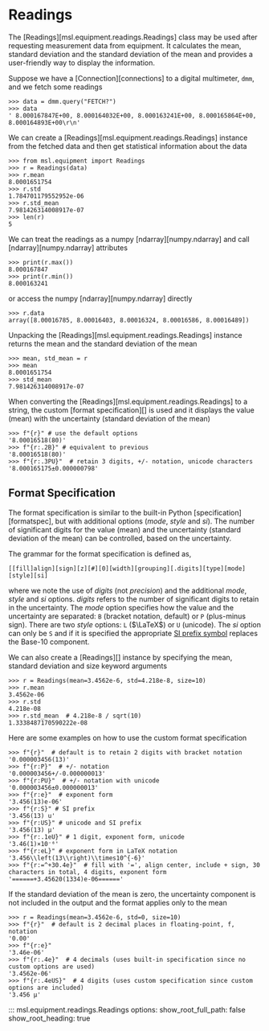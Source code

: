 # Readings

The [Readings][msl.equipment.readings.Readings] class may be used after requesting measurement data from equipment. It calculates the mean, standard deviation and the standard deviation of the mean and provides a user-friendly way to display the information.

<!--
>>> class Connection:
...     def query(self, ignore):
...         return " 8.000167847E+00, 8.000164032E+00, 8.000163241E+00, 8.000165864E+00, 8.000164893E+00\r\n"
>>> dmm = Connection()

-->

Suppose we have a [Connection][connections] to a digital multimeter, `dmm`, and we fetch some readings

```pycon
>>> data = dmm.query("FETCH?")
>>> data
' 8.000167847E+00, 8.000164032E+00, 8.000163241E+00, 8.000165864E+00, 8.000164893E+00\r\n'

```

We can create a [Readings][msl.equipment.readings.Readings] instance from the fetched data and then get statistical information about the data

```pycon
>>> from msl.equipment import Readings
>>> r = Readings(data)
>>> r.mean
8.0001651754
>>> r.std
1.784701179552952e-06
>>> r.std_mean
7.981426314008917e-07
>>> len(r)
5

```

We can treat the readings as a numpy [ndarray][numpy.ndarray] and call [ndarray][numpy.ndarray] attributes

```pycon
>>> print(r.max())
8.000167847
>>> print(r.min())
8.000163241

```

or access the numpy [ndarray][numpy.ndarray] directly

```pycon
>>> r.data
array([8.00016785, 8.00016403, 8.00016324, 8.00016586, 8.00016489])

```

Unpacking the [Readings][msl.equipment.readings.Readings] instance returns the mean and the standard deviation of the mean

```pycon
>>> mean, std_mean = r
>>> mean
8.0001651754
>>> std_mean
7.981426314008917e-07

```

When converting the [Readings][msl.equipment.readings.Readings] to a string, the custom [format specification][] is used and it displays the value (mean) with the uncertainty (standard deviation of the mean)

```pycon
>>> f"{r}" # use the default options
'8.00016518(80)'
>>> f"{r:.2B}" # equivalent to previous
'8.00016518(80)'
>>> f"{r:.3PU}"  # retain 3 digits, +/- notation, unicode characters
'8.000165175±0.000000798'

```

## Format Specification

The format specification is similar to the built-in Python [specification][formatspec], but with additional options (*mode*, *style* and *si*). The number of significant digits for the value (mean) and the uncertainty (standard deviation of the mean) can be controlled, based on the uncertainty.

The grammar for the format specification is defined as,

```
[[fill]align][sign][z][#][0][width][grouping][.digits][type][mode][style][si]
```

where we note the use of *digits* (not *precision*) and the additional *mode*, *style* and *si* options. *digits* refers to the number of significant digits to retain in the uncertainty. The *mode* option specifies how the value and the uncertainty are separated: `B` (bracket notation, default) or `P` (plus-minus sign). There are two *style* options: `L` ($\LaTeX$) or `U` (unicode). The *si* option can only be `S` and if it is specified the appropriate [SI prefix symbol](https://en.wikipedia.org/wiki/Metric_prefix) replaces the Base-10 component.

We can also create a [Readings][] instance by specifying the mean, standard deviation and size keyword arguments

```pycon
>>> r = Readings(mean=3.4562e-6, std=4.218e-8, size=10)
>>> r.mean
3.4562e-06
>>> r.std
4.218e-08
>>> r.std_mean  # 4.218e-8 / sqrt(10)
1.3338487170590222e-08

```

Here are some examples on how to use the custom format specification

```pycon
>>> f"{r}"  # default is to retain 2 digits with bracket notation
'0.000003456(13)'
>>> f"{r:P}"  # +/- notation
'0.000003456+/-0.000000013'
>>> f"{r:PU}"  # +/- notation with unicode
'0.000003456±0.000000013'
>>> f"{r:e}"  # exponent form
'3.456(13)e-06'
>>> f"{r:S}" # SI prefix
'3.456(13) u'
>>> f"{r:US}" # unicode and SI prefix
'3.456(13) µ'
>>> f"{r:.1eU}" # 1 digit, exponent form, unicode
'3.46(1)×10⁻⁶'
>>> f"{r:eL}" # exponent form in LaTeX notation
'3.456\\left(13\\right)\\times10^{-6}'
>>> f"{r:=^+30.4e}"  # fill with '=', align center, include + sign, 30 characters in total, 4 digits, exponent form
'======+3.45620(1334)e-06======'

```

If the standard deviation of the mean is zero, the uncertainty component is not included in the output and the format applies only to the mean

```pycon
>>> r = Readings(mean=3.4562e-6, std=0, size=10)
>>> f"{r}"  # default is 2 decimal places in floating-point, f, notation
'0.00'
>>> f"{r:e}"
'3.46e-06'
>>> f"{r:.4e}"  # 4 decimals (uses built-in specification since no custom options are used)
'3.4562e-06'
>>> f"{r:.4eUS}"  # 4 digits (uses custom specification since custom options are included)
'3.456 µ'

```

::: msl.equipment.readings.Readings
    options:
        show_root_full_path: false
        show_root_heading: true
